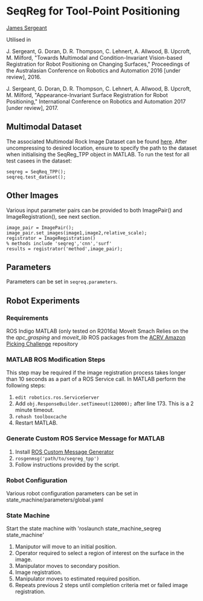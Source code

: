 # SeqReg for Tool-Point Positioning

[James Sergeant](mailto:james.sergeant@qut.edu.au)

Utilised in

J. Sergeant, G. Doran, D. R. Thompson, C. Lehnert, A. Allwood, B. Upcroft, M. Milford, "Towards Multimodal and Condition-Invariant Vision-based Registration for Robot Positioning on Changing Surfaces," Proceedings of the Australasian Conference on Robotics and Automation 2016 [under review], 2016.

J. Sergeant, G. Doran, D. R. Thompson, C. Lehnert, A. Allwood, B. Upcroft, M. Milford, "Appearance-Invariant Surface Registration for Robot Positioning," International Conference on Robotics and Automation 2017 [under review], 2017.

## Multimodal Dataset
The associated Multimodal Rock Image Dataset can be found [here](https://cloudstor.aarnet.edu.au/plus/index.php/s/ep01HdwkvWCQf6b). After uncompressing to desired location, ensure to specify the path to the dataset when initialising the SeqReg_TPP object in MATLAB. To run the test for all test casees in the dataset:

```
seqreg = SeqReq_TPP();
seqreq.test_dataset();
```

## Other Images
Various input parameter pairs can be provided to both ImagePair() and ImageRegistration(), see next section.
```
image_pair = ImagePair();
image_pair.set_images(image1,image2,relative_scale);
registrator = ImageRegistration()
% methods include 'seqreg','cnn','surf'
results = registrator('method',image_pair);
```

## Parameters
Parameters can be set in `seqreq.parameters`.

## Robot Experiments

### Requirements
ROS Indigo
MATLAB (only tested on R2016a)
MoveIt
Smach
Relies on the the *apc_grasping* and *moveit_lib* ROS packages from the [ACRV Amazon Picking Challenge](https://github.com/amazon-picking-challenge/team_acrv.git) repository

### MATLAB ROS Modification Steps
This step may be required if the image registration process takes longer than 10 seconds as a part of a ROS Service call. In MATLAB perform the following steps:
1. `edit robotics.ros.ServiceServer`
1. Add `obj.ResponseBuilder.setTimeout(120000);` after line 173. This is a 2 minute timeout.
1. `rehash toolboxcache`
1. Restart MATLAB.

### Generate Custom ROS Service Message for MATLAB
1. Install [ROS Custom Message Generator](http://au.mathworks.com/help/robotics/ug/install-robotics-system-toolbox-support-packages.html)
1. `rosgenmsg('path/to/seqreg_tpp')`
1. Follow instructions provided by the script.

### Robot Configuration
Various robot configuration parameters can be set in state_machine/parameters/global.yaml

### State Machine
Start the state machine with 'roslaunch state_machine_seqreg state_machine'

1. Maniputor will move to an initial position.
1. Operator required to select a region of interest on the surface in the image.
1. Manipulator moves to secondary position.
1. Image registration.
1. Manipulator moves to estimated required position.
1. Repeats previous 2 steps until completion criteria met or failed image registration.
